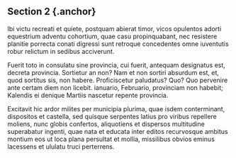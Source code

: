 ## Section 2 {.anchor}

Ibi victu recreati et quiete, postquam abierat timor, vicos opulentos adorti equestrium adventu cohortium, quae casu propinquabant, nec resistere planitie porrecta conati digressi sunt retroque concedentes omne iuventutis robur relictum in sedibus acciverunt.

Fuerit toto in consulatu sine provincia, cui fuerit, antequam designatus est, decreta provincia. Sortietur an non? Nam et non sortiri absurdum est, et, quod sortitus sis, non habere. Proficiscetur paludatus? Quo? Quo pervenire ante certam diem non licebit. ianuario, Februario, provinciam non habebit; Kalendis ei denique Martiis nascetur repente provincia.

Excitavit hic ardor milites per municipia plurima, quae isdem conterminant, dispositos et castella, sed quisque serpentes latius pro viribus repellere moliens, nunc globis confertos, aliquotiens et dispersos multitudine superabatur ingenti, quae nata et educata inter editos recurvosque ambitus montium eos ut loca plana persultat et mollia, missilibus obvios eminus lacessens et ululatu truci perterrens.
